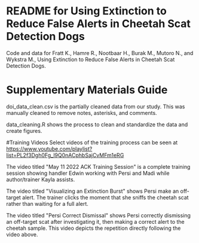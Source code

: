 # README for Using Extinction to Reduce False Alerts in Cheetah Scat Detection Dogs
Code and data for Fratt K., Hamre R., Nootbaar H., Burak M., Mutoro N., and Wykstra M., Using Extinction to Reduce False Alerts in Cheetah Scat Detection Dogs. 

# Supplementary Materials Guide
doi_data_clean.csv is the partially cleaned data from our study. This was manually cleaned to remove notes, asterisks, and comments. 

data_cleaning.R shows the process to clean and standardize the data and create figures.

#Training Videos
Select videos of the training process can be seen at https://www.youtube.com/playlist?list=PL2f3Dgh0Fg_l9Q0nACphbSajCvMFm1eRG

The video titled "May 11 2022 ACK Training Session" is a complete training session showing handler Edwin working with Persi and Madi while author/trainer Kayla assists.

The video titled "Visualizing an Extinction Burst" shows Persi make an off-target alert. The trainer clicks the moment that she sniffs the cheetah scat rather than waiting for a full alert.

The video titled "Persi Correct Dismissal" shows Persi correctly dismissing an off-target scat after investigating it, then making a correct alert to the cheetah sample. This video depicts the repetition directly following the video above.
